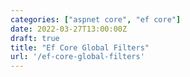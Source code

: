 ```yaml
---
categories: ["aspnet core", "ef core"]
date: 2022-03-27T13:00:00Z
draft: true
title: "Ef Core Global Filters"
url: '/ef-core-global-filters'
---
```


<!--more-->
